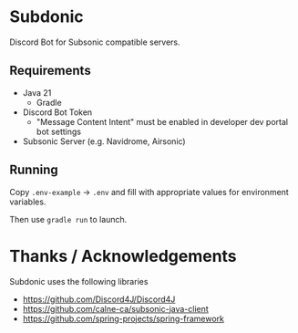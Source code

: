 # Subdonic

Discord Bot for Subsonic compatible servers.

## Requirements

- Java 21
    - Gradle
- Discord Bot Token
  - "Message Content Intent" must be enabled in developer dev portal bot settings
- Subsonic Server (e.g. Navidrome, Airsonic)

## Running

Copy `.env-example` -> `.env` and fill with appropriate values for environment variables.

Then use `gradle run` to launch.

# Thanks / Acknowledgements

Subdonic uses the following libraries

- https://github.com/Discord4J/Discord4J
- https://github.com/calne-ca/subsonic-java-client
- https://github.com/spring-projects/spring-framework